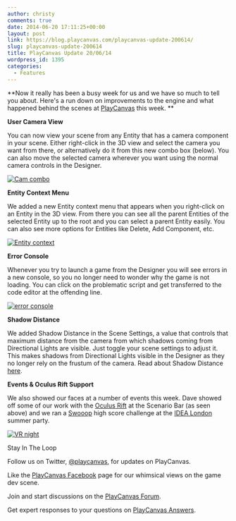 ```yaml
---
author: christy
comments: true
date: 2014-06-20 17:11:25+00:00
layout: post
link: https://blog.playcanvas.com/playcanvas-update-200614/
slug: playcanvas-update-200614
title: PlayCanvas Update 20/06/14
wordpress_id: 1395
categories:
  - Features
---
```


**Now it really has been a busy week for us and we have so much to tell you about. Here's a run down on improvements to the engine and what happened behind the scenes at [PlayCanvas](https://playcanvas.com/) this week. **

**User Camera View**

You can now view your scene from any Entity that has a camera component in your scene. Either right-click in the 3D view and select the camera you want from there, or alternatively do it from this new combo box (below). You can also move the selected camera wherever you want using the normal camera controls in the Designer.

[![Cam combo](https://blog.playcanvas.com/wp-content/uploads/2014/06/Cam-combo.jpg)](http://blog.playcanvas.com/wp-content/uploads/2014/06/Cam-combo.jpg)

**Entity Context Menu**

We added a new Entity context menu that appears when you right-click on an Entity in the 3D view. From there you can see all the parent Entities of the selected Entity up to the root and you can select a parent Entity easily. You can also see more options for Entities like Delete, Add Component, etc.

[![Entity context](https://blog.playcanvas.com/wp-content/uploads/2014/06/Entity-context.jpg)](http://blog.playcanvas.com/wp-content/uploads/2014/06/Entity-context.jpg)

**Error Console**

Whenever you try to launch a game from the Designer you will see errors in a new console, so you no longer need to wonder why the game is not loading. You can click on the problematic script and get transferred to the code editor at the offending line.

[![error console](https://blog.playcanvas.com/wp-content/uploads/2014/06/error-console.jpg)](http://blog.playcanvas.com/wp-content/uploads/2014/06/error-console.jpg)

**Shadow Distance**

We added Shadow Distance in the Scene Settings, a value that controls that maximum distance from the camera from which shadows coming from Directional Lights are visible. Just toggle your scene settings to adjust it. This makes shadows from Directional Lights visible in the Designer as they no longer rely on the frustum of the camera. Read about Shadow Distance [here](https://developer.playcanvas.com/user-manual/designer/scene-settings/).

**Events & Oculus Rift Support**

We also showed our faces at a number of events this week. Dave showed off some of our work with the [Oculus Rift](http://blog.playcanvas.com/virtual-reality-and-the-future-of-web-based-gaming/) at the Scenario Bar (as seen above) and we ran a [Swooop](http://swooop.playcanvas.com/) high score challenge at the [IDEA London](http://www.idea-london.co.uk/) summer party.

[![VR night](https://blog.playcanvas.com/wp-content/uploads/2014/06/VR-night.jpg)](http://blog.playcanvas.com/wp-content/uploads/2014/06/VR-night.jpg)

Stay In The Loop

Follow us on Twitter, [@playcanvas](https://twitter.com/playcanvas), for updates on PlayCanvas.

Like the [PlayCanvas Facebook](https://facebook.com/playcanvas) page for our whimsical views on the game dev scene.

Join and start discussions on the [PlayCanvas Forum](https://forum.playcanvas.com/).

Get expert responses to your questions on [PlayCanvas Answers](http://answers.playcanvas.com/).
